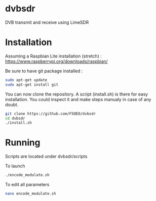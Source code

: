 # dvbsdr
DVB transmit and receive using LimeSDR

# Installation

Assuming a Raspbian Lite installation (stretch) : https://www.raspberrypi.org/downloads/raspbian/

Be sure to have git package installed :
```sh
sudo apt-get update
sudo apt-get install git
```
You can now clone the repository. A script (install.sh) is there for easy installation. You could inspect it and make steps manualy in case of any doubt.  

```sh
git clone https://github.com/F5OEO/dvbsdr
cd dvbsdr
./install.sh
```

# Running

Scripts are located under dvbsdr/scripts

To launch 
```sh
./encode_modulate.sh
```

To edit all parameters
```sh
nano encode_modulate.sh
```

